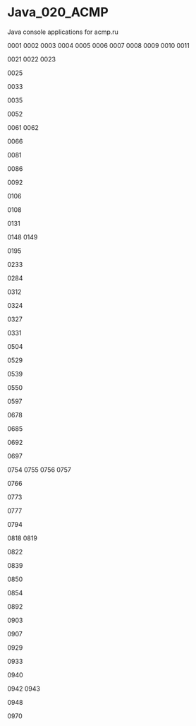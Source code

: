 # Java_020_ACMP
Java console applications for acmp.ru

0001
0002
0003
0004
0005
0006
0007
0008
0009
0010
0011

0021
0022
0023

0025

0033

0035

0052

0061
0062

0066

0081

0086

0092

0106

0108

0131

0148
0149

0195

0233

0284

0312

0324

0327

0331

0504

0529

0539

0550

0597

0678

0685

0692

0697

0754
0755
0756
0757

0766

0773

0777

0794

0818
0819

0822

0839

0850

0854

0892

0903

0907

0929

0933

0940

0942
0943

0948

0970
